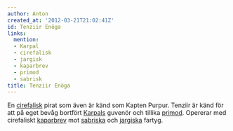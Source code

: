 ```yaml
---
author: Anton
created_at: '2012-03-21T21:02:41Z'
id: Tenziir Enöga
links:
  mention:
  - Karpal
  - cirefalisk
  - jargisk
  - kaparbrev
  - primod
  - sabrisk
title: Tenziir Enöga
---
```


En [cirefalisk] pirat som även är känd som Kapten Purpur. Tenziir är känd för att på eget bevåg
bortfört [Karpals] guvenör och tillika [primod]. Opererar med cirefaliskt [kaparbrev] mot [sabriska]
och [jargiska] fartyg.

  [cirefalisk]: cirefalisk
  [Karpals]: Karpal
  [primod]: primod
  [kaparbrev]: kaparbrev
  [sabriska]: sabrisk
  [jargiska]: jargisk
